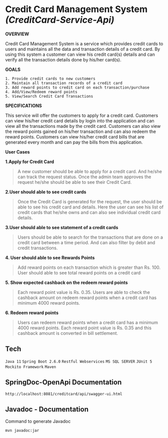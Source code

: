 # Credit Card Management System  _(CreditCard-Service-Api)_


**OVERVIEW**

Credit Card Management System is a service which provides credit cards to users and maintains all the data and transaction details of a credit card. By using this system a customer can view his credit card(s) details and can verify all the transaction details done by his/her card(s). 

**GOALS**

    1. Provide credit cards to new customers
    2. Maintain all transaction records of a credit card
    3. Add reward points to credit card on each transaction/purchase
    4. Add/View/Redeem reward points
    5. View/Search Credit Card Transactions

**SPECIFICATIONS**

This service will offer the customers to apply for a credit card. Customers can view his/her credit card details by login into the application and can view all the transactions made by the credit card. Customers can also view the reward points gained on his/her transaction and can also redeem the reward points. Customers can view his/her credit card bills that are generated every month and can pay the bills from this application.

**User Cases**

**1.Apply for Credit Card**

> A new customer should be able to apply for a credit card. And he/she can track the request status. Once the admin team approves the request he/she should be able to see their Credit Card.

**2.User should able to see credit cards**

> Once the Credit Card is generated for the request, the user should be able to see his credit card and details. Here the user can see his list of credit cards that he/she owns and can also see individual credit card details.

**3.User should able to see statement of a credit cards**

> Users should be able to search for the transactions that are done on a credit card between a time period. And can also filter by debit and credit transactions.

**4. User should able to see Rewards Points**

> Add reward points on each transaction which is greater than Rs. 100. User should able to see total reward points on a credit card

**5. Show expected cashback on the redeem reward points**

> Each reward point value is Rs. 0.35. Users are able to check the cashback amount on redeem reward points when a credit card has minimum 4000 reward points.

**6. Redeem reward points**

> Users can redeem reward points when a credit card has a minimum 4000 reward points. Each reward point value is Rs. 0.35 and this cashback amount is converted in bill settlement.

    
## Tech

`Java 11`
`Spring Boot 2.6.0`
`Restful Webservices`
`MS SQL SERVER`
`JUnit 5`
`Mockito Framework`
`Maven`

## SpringDoc-OpenApi Documentation
`http://localhost:8081/creditcard/api/swagger-ui.html`

## Javadoc - Documentation
Command to generate Javadoc

`mvn javadoc:jar`